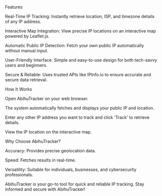 Features

Real-Time IP Tracking: Instantly retrieve location, ISP, and timezone details of any IP address.

Interactive Map Integration: View precise IP locations on an interactive map powered by Leaflet.js.

Automatic Public IP Detection: Fetch your own public IP automatically without manual input.

User-Friendly Interface: Simple and easy-to-use design for both tech-savvy users and beginners.

Secure & Reliable: Uses trusted APIs like IPInfo.io to ensure accurate and secure data retrieval.

How It Works

Open AbihuTracker on your web browser.

The system automatically fetches and displays your public IP and location.

Enter any other IP address you want to track and click 'Track' to retrieve details.

View the IP location on the interactive map.

Why Choose AbihuTracker?

Accuracy: Provides precise geolocation data.

Speed: Fetches results in real-time.

Versatility: Suitable for individuals, businesses, and cybersecurity professionals.

AbihuTracker is your go-to tool for quick and reliable IP tracking. Stay informed and secure with AbihuTracker!
